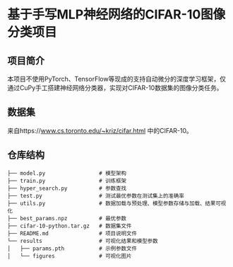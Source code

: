 # 基于手写MLP神经网络的CIFAR-10图像分类项目
## 项目简介
本项目不使用PyTorch、TensorFlow等现成的支持自动微分的深度学习框架，仅通过CuPy手工搭建神经网络分类器，实现对CIFAR-10数据集的图像分类任务。
## 数据集
来自https://www.cs.toronto.edu/~kriz/cifar.html 中的CIFAR-10。
## 仓库结构
```
├── model.py                 # 模型架构
├── train.py                 # 训练框架
├── hyper_search.py          # 参数查找
├── test.py                  # 测试最优参数在测试集上的准确率
├── utils.py                 # 数据加载与预处理、模型参数存储与加载、结果可视化
├── best_params.npz          # 最优参数
├── cifar-10-python.tar.gz   # 数据集文件
├── README.md                # 项目说明文件
└── results                  # 可视化结果和模型参数
│   ├── params.pth           # 示例参数文件
│   └── figures              # 可视化图片
```
